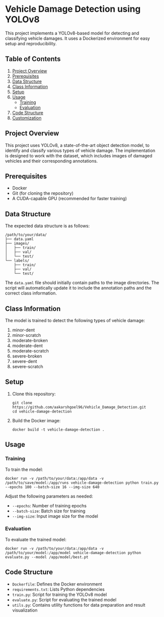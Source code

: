 # Vehicle Damage Detection using YOLOv8

This project implements a YOLOv8-based model for detecting and classifying vehicle damages. It uses a Dockerized environment for easy setup and reproducibility.

## Table of Contents

1. [Project Overview](#project-overview)
2. [Prerequisites](#prerequisites)
3. [Data Structure](#data-structure)
4. [Class Information](#class-information)
5. [Setup](#setup)
6. [Usage](#usage)
   - [Training](#training)
   - [Evaluation](#evaluation)
7. [Code Structure](#code-structure)
8. [Customization](#customization)


## Project Overview

This project uses YOLOv8, a state-of-the-art object detection model, to identify and classify various types of vehicle damage. The implementation is designed to work with the dataset, which includes images of damaged vehicles and their corresponding annotations.

## Prerequisites

- Docker
- Git (for cloning the repository)
- A CUDA-capable GPU (recommended for faster training)

## Data Structure

The expected data structure is as follows:

```
/path/to/your/data/
├── data.yaml
├── images/
│   ├── train/
│   ├── val/
│   └── test/
└── labels/
    ├── train/
    ├── val/
    └── test/
```

The `data.yaml` file should initially contain paths to the image directories. The script will automatically update it to include the annotation paths and the correct class information.

## Class Information

The model is trained to detect the following types of vehicle damage:

1. minor-dent
2. minor-scratch
3. moderate-broken
4. moderate-dent
5. moderate-scratch
6. severe-broken
7. severe-dent
8. severe-scratch

## Setup

1. Clone this repository:
   ```
   git clone https://github.com/aakarshgoel96/Vehicle_Damage_Detection.git
   cd vehicle-damage-detection
   ```

2. Build the Docker image:
   ```
   docker build -t vehicle-damage-detection .
   ```

## Usage

### Training

To train the model:

```
docker run -v /path/to/your/data:/app/data -v /path/to/save/model:/app/runs vehicle-damage-detection python train.py --epochs 100 --batch-size 16 --img-size 640
```

Adjust the following parameters as needed:
- `--epochs`: Number of training epochs
- `--batch-size`: Batch size for training
- `--img-size`: Input image size for the model

### Evaluation

To evaluate the trained model:

```
docker run -v /path/to/your/data:/app/data -v /path/to/your/model:/app/model vehicle-damage-detection python evaluate.py --model /app/model/best.pt
```

## Code Structure

- `Dockerfile`: Defines the Docker environment
- `requirements.txt`: Lists Python dependencies
- `train.py`: Script for training the YOLOv8 model
- `evaluate.py`: Script for evaluating the trained model
- `utils.py`: Contains utility functions for data preparation and result visualization
